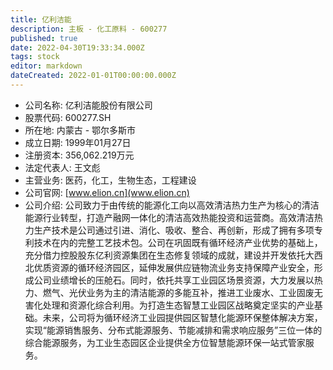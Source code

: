 ```yaml
---
title: 亿利洁能
description: 主板 - 化工原料 - 600277
published: true
date: 2022-04-30T19:33:34.000Z
tags: stock
editor: markdown
dateCreated: 2022-01-01T00:00:00.000Z
---
```


- 公司名称: 亿利洁能股份有限公司
- 股票代码: 600277.SH
- 所在地: 内蒙古 - 鄂尔多斯市
- 成立日期: 1999年01月27日
- 注册资本: 356,062.219万元
- 法定代表人: 王文彪
- 主营业务: 医药，化工，生物生态，工程建设
- 公司官网: [www.elion.cn](www.elion.cn)
- 公司介绍: 公司致力于由传统的能源化工向以高效清洁热力生产为核心的清洁能源行业转型，打造产融网一体化的清洁高效热能投资和运营商。高效清洁热力生产技术是公司通过引进、消化、吸收、整合、再创新，形成了拥有多项专利技术在内的完整工艺技术包。公司在巩固既有循环经济产业优势的基础上，充分借力控股股东亿利资源集团在生态修复领域的成就，建设并开发依托大西北优质资源的循环经济园区，延伸发展供应链物流业务支持保障产业安全，形成公司业绩增长的压舱石。同时，依托共享工业园区场景资源，大力发展以热力、燃气、光伏业务为主的清洁能源的多能互补，推进工业废水、工业固废无害化处理和资源化综合利用。为打造生态智慧工业园区战略奠定坚实的产业基础。未来，公司将为循环经济工业园提供园区智慧化能源环保整体解决方案，实现“能源销售服务、分布式能源服务、节能减排和需求响应服务”三位一体的综合能源服务，为工业生态园区企业提供全方位智慧能源环保一站式管家服务。


